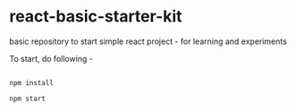 # react-basic-starter-kit
basic repository to start simple react project - for learning and experiments

To start, do following - 

```

npm install

npm start


```
